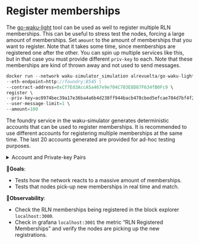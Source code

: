 # Register memberships


The [go-waku-light](https://github.com/alrevuelta/go-waku-light) tool can be used as well to register multiple RLN memberships. This can be useful to stress test the nodes, forcing a large amount of memberships. Set `amount` to the amount of memberships that you want to register. Note that it takes some time, since memberships are registered one after the other. You can spin up multiple services like this, but in that case you must provide different `priv-key` to each. Note that these memberships are kind of thrown away and not used to send messages.

```jsx
docker run --network waku-simulator_simulation alrevuelta/go-waku-light:07b8f32 \
--eth-endpoint=http://foundry:8545 \
--contract-address=0xCf7Ed3AccA5a467e9e704C703E8D87F634fB0Fc9 \
register \
--priv-key=ac0974bec39a17e36ba4a6b4d238ff944bacb478cbed5efcae784d7bf4f2ff80 \
--user-message-limit=1 \
--amount=100

```

The foundry service in the waku-simulator generates deterministic accounts that can be used to register memberships. It is recommended to use different accounts for registering multiple memberships at the same time. The last 20 accounts generated are provided for ad-hoc testing purposes.

<details>
  <summary>Account and Private-key Pairs</summary>
  
  #### Account Addresses
  499. 0x87d60ca295c702c03e65ce658a304c729f4d230c
  500. 0x42cbc74d159f243faa636759ded727ae3b1d9471
  501. 0x9e7ef0f7b0ae2da4a38ea10e20a381d89dcdf957
  502. 0xf6b5275d86f3116a5e99a57811c91261e2c1de28
  503. 0xd35f88407a7de00ad1420777c1fd6e90c60091c5
  504. 0xcd1bfae32108b6a2ca567a6c6e161690e578fb8d
  505. 0x318733b740a03619452ef79f39d6e329703c0573
  506. 0xf7ef0506e7d3167986ed0370e10a5769641bfd20
  507. 0x2c8ab749e426bc4652b02b3e217a87d7b5951a6a
  508. 0x281361736c998af5e1812e1a6500418526501c81
  509. 0xce4f66d4b514fda7238a45deea74a0bbfab1682c
  510. 0x71ea5563241e088ee9d2991c2963ecb655fac63c
  511. 0xcacdfa6104c7219a69978f2c7d4bd133b9b12945
  512. 0x1afa0189a8f3db73edd9955a048d1eda6fbc5359
  513. 0x4976d35e4c913f35d0ea8aca0e813c0f50171eac
  514. 0x7fb487fe725208d1c00c3bfef8b58e84c2262e0f
  515. 0x39c0e568bf0dd3b6e247ce29feca95b1a371da25
  516. 0xa54faa3e1ef5da5b2a4cc9538da09321ee49986c
  517. 0x28b1ffd61201495d23b249f38dc44b092600fd43
  518. 0xa58f61a4e1f9d266a3423fc1e1092e3d825b60a0
  519. 0x2d7ab1c0b01238fb1e48058caf5077788d5ee8e8
  
  #### Private-keys
  499. 0x5164f55d68dfea715364e74f2c6369af04239405832cf768010f5970ed8af919
  500. 0xf3be0661f9fa90d191f2058ffd04e63eec1ccf2de44faef10b32c7b182a077d5
  501. 0x13dfbe4eb50090c96c89b0febd3f1889323391ffba3d0e576a62e0c9181724b7
  502. 0xe277568c674f02e06687aeddd3f16c8d530b9e7310e8c2606f14c7d8f8722373
  503. 0x8c893c7a2402f58f5c8ce60457342b3b047512f4051460ab6eb244956753d542
  504. 0x0178b1c2b78a1edb55566bef4de594cf6f72b85bc22ac8755375006c636684c8
  505. 0xc4a37ad6735eb28be9aaaf0f4827956bdf601ad21e1ce0aef2498fce1113c14d
  506. 0x48f0ff5d2ff7cdad1a2be4e0fbfc85b0ecad67a529c5dbab35999c50e67b052f
  507. 0xa68456078297c2c58facca3ff8e42413b9a7bca2f116e9e24dac2dbeed9657b1
  508. 0xd0d69614e987efdb7f6d16cdc03eb3f8c1a494f5e47ad81c03a42a5e08479898
  509. 0x78d2374248bc4aeb4e1d05c6675f469e9e12ebbc9baa89e6aba0b36fd896f83b
  510. 0x34857abc26826772bd8a717a5c7a47226b4cab6ab2058af07e59f4cc13183924
  511. 0x3ed39f39efea7c7fcf5f10c4225fa7065d78d8306ac91d51c1a590aff18a2c93
  512. 0xbb6e7fbd8be4b2e7137fc1651fd4671e78ca7cee56597a201ffd139b12c395fe
  513. 0xfc7de77367c72aac38e2ec9a538101bdc94a147d9f101f004b3a3d6da11cdf87
  514. 0xd6aee4f69bcefa0a300977cb735b6b9a908d5a9bd6768693e11b57fe673a621a
  515. 0x8ff7c8d7e263a391bfcd56b6f46ddade81cc1c8a6036ef32fb02d73a9e344fab
  516. 0x686001b3fd9042ca3416efa2cc03357a9862d46c4672f83b8bc905701066a5db
  517. 0x089710323628168e28b092884ba0d193b4300531db2eaab6ad206867b3a7106e
  518. 0xd9faa2479f84917759e79ef2e1858e48ceb1117d586703c3595ff60702054025
  519. 0xb4b3cfbe261c743eade34fccbf61a9dd09770e55ecd56c31d1a00a924d747e2a
</details>

🎯**Goals**:

- Tests how the network reacts to a massive amount of memberships.
- Tests that nodes pick-up new memberships in real time and match.

👀**Observability**:

- Check the RLN memberships being registered in the block explorer `localhost:3000`.
- Check in grafana `localhost:3001` the metric “RLN Registered Memberships” and verify the nodes are picking up the new registrations.

